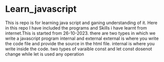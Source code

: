 # Learn_javascript
This is repo is for learning java script and ganing understanding of it.
Here in this repo I have included the programs and Skills i have learnt from internet.This is started from 26-10-2023.
there are two types in which we write a javascript program
internal and external
external is where you write the code file and provide the source in the html file.
internal is where you write inside the code.
two types of varaible 
const and let
const dosenot change 
while let is used any operation 
